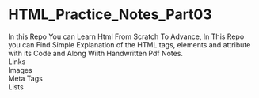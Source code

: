 # HTML_Practice_Notes_Part03
In this Repo You can Learn Html From Scratch To Advance, In This Repo you can Find Simple Explanation of the HTML tags, elements and attribute with its Code and Along Wiith Handwritten Pdf Notes.
<br>
Links<br>
Images<br>
Meta Tags<br>
Lists
